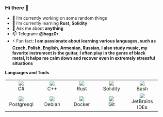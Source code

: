 ### Hi there 👋


- 🔭 I’m currently working on some random things
- 🌱 I’m currently learning <strong>Rust, Solidity</strong>
- 💬 Ask me about <strong>anything</strong>
- 📫 Telegram: <strong>@hagz0r</strong>
- ⚡ Fun fact: <strong> I am passionate about learning various languages, such as Czech, Polish, English, Armenian, Russian, I also study music, my favorite instrument is the guitar, I often play in the genre of black metal, it helps me calm down and recover even in extremely stressful situations
</strong>

<strong>Languages and Tools</strong>


<table>
    <tbody>
        <tr>
            <td width="96" align="center">
                <a><img src="https://cdn.jsdelivr.net/gh/devicons/devicon/icons/csharp/csharp-original.svg" /></a>
                <br>
                C#
            </td>
            <td width="96" align="center">
                <a><img src="https://cdn.jsdelivr.net/gh/devicons/devicon/icons/cplusplus/cplusplus-original.svg" /></a>
                <br> C++
            </td>
            <td width="96" align="center">
                <a><img src="https://cdn.jsdelivr.net/gh/devicons/devicon/icons/rust/rust-plain.svg" /></a>
                <br> Rust
            </td>
            <td width="96" align="center">
                <a><img src="https://cdn.jsdelivr.net/gh/devicons/devicon/icons/solidity/solidity-original.svg" /></a>
                <br> Solidity
            </td>
            <td width="96" align="center">
                <a><img src="https://cdn.jsdelivr.net/gh/devicons/devicon/icons/bash/bash-original.svg" /></a>
                <br> Bash
            </td>
        </tr>
        <tr>
            <td width="96" align="center">
                <a><img
                        src="https://cdn.jsdelivr.net/gh/devicons/devicon/icons/postgresql/postgresql-original-wordmark.svg" /></a>
                <br> Postgresql
            </td>
            <td width="96" align="center">
                <a><img src="https://cdn.jsdelivr.net/gh/devicons/devicon/icons/debian/debian-original-wordmark.svg" /></a>
                <br> Debian
            </td>
            <td width="96" align="center">
                <a><img src="https://cdn.jsdelivr.net/gh/devicons/devicon/icons/docker/docker-plain-wordmark.svg" /></a>
                <br> Docker
            </td>
            <td width="96" align="center">
                <a><img src="https://cdn.jsdelivr.net/gh/devicons/devicon/icons/git/git-original.svg" /></a>
                <br> Git
            </td>
             <td width="96" align="center">
                <a><img src="https://cdn.jsdelivr.net/gh/devicons/devicon/icons/jetbrains/jetbrains-original.svg" /></a>
                <br> JetBrains IDEs
            </td>
        </tr>
    </tbody>
</table>
























